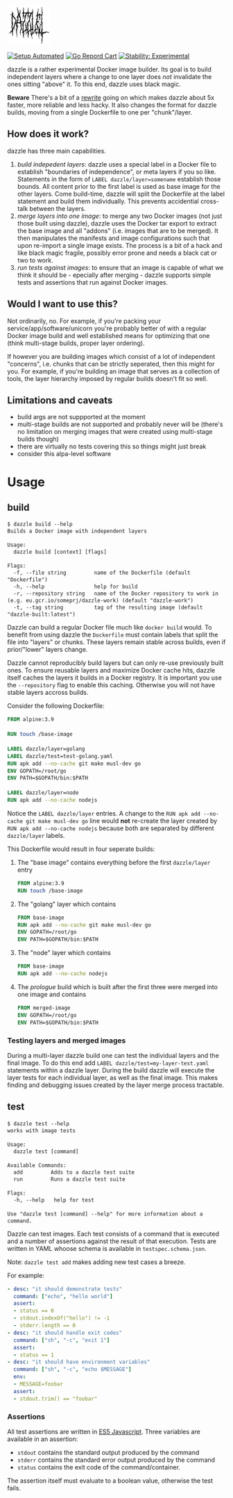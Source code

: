 <img src="logo.png" width="100">

[![Setup Automated](https://img.shields.io/badge/setup-automated-blue?logo=gitpod)](https://gitpod.io/#https://github.com/32leaves/dazzle)
[![Go Repord Cart](https://goreportcard.com/badge/github.com/32leaves/dazzle)](https://goreportcard.com/report/github.com/32leaves/dazzle)
[![Stability: Experimental](https://masterminds.github.io/stability/experimental.svg)](https://masterminds.github.io/stability/experimental.html)

dazzle is a rather experimental Docker image builder. Its goal is to build independent layers where a change to one layer does *not* invalidate the ones sitting "above" it. To this end, dazzle uses black magic.

**Beware** There's a bit of a [rewrite](https://github.com/csweichel/dazzle/tree/rewrite) going on which makes dazzle about 5x faster, more reliable and less hacky. It also changes the format for dazzle builds, moving from a single Dockerfile to one per "chunk"/layer.

## How does it work?
dazzle has three main capabilities.
1. _build indepedent layers_: dazzle uses a special label in a Docker file to establish "boundaries of independence", or meta layers if you so like. Statements in the form of `LABEL dazzle/layer=somename` establish those bounds. All content prior to the first label is used as base image for the other layers. Come build-time, dazzle will split the Dockerfile at the label statement and build them individually. This prevents accidential cross-talk between the layers.
2. _merge layers into one image_: to merge any two Docker images (not just those built using dazzle), dazzle uses the Docker tar export to extract the base image and all "addons" (i.e. images that are to be merged). It then manipulates the manifests and image configurations such that upon re-import a single image exists. The process is a bit of a hack and like black magic fragile, possibly error prone and needs a black cat or two to work.
3. _run tests against images_: to ensure that an image is capable of what we think it should be - epecially after merging - dazzle supports simple tests and assertions that run against Docker images.

## Would I want to use this?
Not ordinarily, no. For example, if you're packing your service/app/software/unicorn you're probably better of with a regular Docker image build and well established means for optimizing that one (think multi-stage builds, proper layer ordering).

If however you are building images which consist of a lot of independent "concerns", i.e. chunks that can be strictly seperated, then this might for you.
For example, if you're building an image that serves as a collection of tools, the layer hierarchy imposed by regular builds doesn't fit so well.

## Limitations and caveats
- build args are not suppported at the moment
- multi-stage builds are not supported and probably never will be (there's no limitation on merging images that were created using multi-stage builds though)
- there are virtually no tests covering this so things might just break
- consider this alpa-level software

# Usage

## build
```
$ dazzle build --help
Builds a Docker image with independent layers

Usage:
  dazzle build [context] [flags]

Flags:
  -f, --file string         name of the Dockerfile (default "Dockerfile")
  -h, --help                help for build
  -r, --repository string   name of the Docker repository to work in (e.g. eu.gcr.io/someprj/dazzle-work) (default "dazzle-work")
  -t, --tag string          tag of the resulting image (default "dazzle-built:latest")
```

Dazzle can build a regular Docker file much like `docker build` would. To benefit from using dazzle the `Dockerfile` must contain labels that split the file into "layers" or chunks.
These layers remain stable across builds, even if prior/"lower" layers change.

Dazzle cannot reproducibly build layers but can only re-use previously built ones. To ensure reusable layers and maximize Docker cache hits, dazzle itself caches the layers it builds in a Docker registry.
It is important you use the `--repository` flag to enable this caching. Otherwise you will not have stable layers accross builds.

Consider the following Dockerfile:
```Dockerfile
FROM alpine:3.9

RUN touch /base-image

LABEL dazzle/layer=golang
LABEL dazzle/test=test-golang.yaml
RUN apk add --no-cache git make musl-dev go
ENV GOPATH=/root/go
ENV PATH=$GOPATH/bin:$PATH

LABEL dazzle/layer=node
RUN apk add --no-cache nodejs
```

Notice the `LABEL dazzle/layer` entries. A change to the `RUN apk add --no-cache git make musl-dev go` line would **not** re-create the layer created by `RUN apk add --no-cache nodejs` because both are separated by different `dazzle/layer` labels.

This Dockerfile would result in four seperate builds:
1. The "base image" contains everything before the first `dazzle/layer` entry
   ```Dockerfile
   FROM alpine:3.9
   RUN touch /base-image
   ```
2. The "golang" layer which contains
   ```Dockerfile
   FROM base-image
   RUN apk add --no-cache git make musl-dev go
   ENV GOPATH=/root/go
   ENV PATH=$GOPATH/bin:$PATH
   ```
3. The "node" layer which contains
   ```Dockerfile
   FROM base-image
   RUN apk add --no-cache nodejs
   ```
4. The _prologue_ build which is built after the first three were merged into one image and contains
   ```Dockerfile
   FROM merged-image
   ENV GOPATH=/root/go
   ENV PATH=$GOPATH/bin:$PATH
   ```

### Testing layers and merged images
During a multi-layer dazzle build one can test the individual layers and the final image.
To do this end add `LABEL dazzle/test=my-layer-test.yaml` statements within a dazzle layer.
During the build dazzle will execute the layer tests for each individual layer, as well as the final image.
This makes finding and debugging issues created by the layer merge process tractable.

## test
```
$ dazzle test --help
works with image tests

Usage:
  dazzle test [command]

Available Commands:
  add         Adds to a dazzle test suite
  run         Runs a dazzle test suite

Flags:
  -h, --help   help for test

Use "dazzle test [command] --help" for more information about a command.
```

Dazzle can test images.
Each test consists of a command that is executed and a number of assertions against the result of that execution.
Tests are written in YAML whoose schema is available in `testspec.schema.json`.

Note: `dazzle test add` makes adding new test cases a breeze.

For example:
```YAML
- desc: "it should demonstrate tests"
  command: ["echo", "hello world"]
  assert:
  - status == 0
  - stdout.indexOf("hello") != -1
  - stderr.length == 0
- desc: "it should handle exit codes"
  command: ["sh", "-c", "exit 1"]
  assert:
  - status == 1
- desc: "it should have environment variables"
  command: ["sh", "-c", "echo $MESSAGE"]
  env:
  - MESSAGE=foobar
  assert:
  - stdout.trim() == "foobar"
```

### Assertions
All test assertions are written in [ES5 Javascript](https://github.com/robertkrimen/otto).
Three variables are available in an assertion:
- `stdout` contains the standard output produced by the command
- `stderr` contains the standard error output produced by the command
- `status` contains the exit code of the command/container.

The assertion itself must evaluate to a boolean value, otherwise the test fails.
